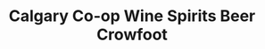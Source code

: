 ---
title: "Calgary Co-op Wine Spirits Beer Crowfoot"
url: /calgary/calgary-co-op-wine-spirits-beer-crowfoot/
shop: Spirituosen
---